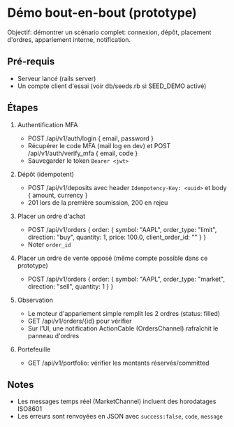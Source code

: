 # Démo bout-en-bout (prototype)

Objectif: démontrer un scénario complet: connexion, dépôt, placement d'ordres, appariement interne, notification.

## Pré-requis
- Serveur lancé (rails server)
- Un compte client d'essai (voir db/seeds.rb si SEED_DEMO activé)

## Étapes

1. Authentification MFA
   - POST /api/v1/auth/login { email, password }
   - Récupérer le code MFA (mail log en dev) et POST /api/v1/auth/verify_mfa { email, code }
   - Sauvegarder le token `Bearer <jwt>`

2. Dépôt (idempotent)
   - POST /api/v1/deposits avec header `Idempotency-Key: <uuid>` et body { amount, currency }
   - 201 lors de la première soumission, 200 en rejeu

3. Placer un ordre d'achat
   - POST /api/v1/orders { order: { symbol: "AAPL", order_type: "limit", direction: "buy", quantity: 1, price: 100.0, client_order_id: "<uuid>" } }
   - Noter `order_id`

4. Placer un ordre de vente opposé (même compte possible dans ce prototype)
   - POST /api/v1/orders { order: { symbol: "AAPL", order_type: "market", direction: "sell", quantity: 1 } }

5. Observation
   - Le moteur d'appariement simple remplit les 2 ordres (status: filled)
   - GET /api/v1/orders/{id} pour vérifier
   - Sur l'UI, une notification ActionCable (OrdersChannel) rafraîchit le panneau d'ordres

6. Portefeuille
   - GET /api/v1/portfolio: vérifier les montants réservés/committed

## Notes
- Les messages temps réel (MarketChannel) incluent des horodatages ISO8601
- Les erreurs sont renvoyées en JSON avec `success:false`, `code`, `message`
